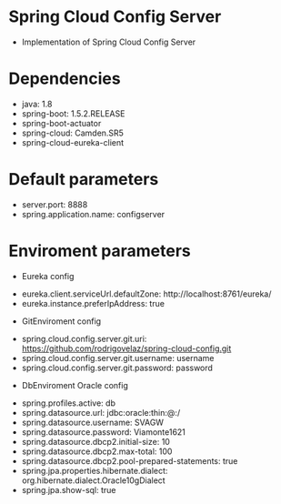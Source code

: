 # Spring Cloud Config Server

- Implementation of Spring Cloud Config Server

# Dependencies

- java: 1.8
- spring-boot: 1.5.2.RELEASE
- spring-boot-actuator
- spring-cloud: Camden.SR5
- spring-cloud-eureka-client

# Default parameters 

- server.port: 8888
- spring.application.name: configserver

# Enviroment parameters

* Eureka config
- eureka.client.serviceUrl.defaultZone: http://localhost:8761/eureka/
- eureka.instance.preferIpAddress: true

* GitEnviroment config
- spring.cloud.config.server.git.uri: https://github.com/rodrigovelaz/spring-cloud-config.git
- spring.cloud.config.server.git.username: username
- spring.cloud.config.server.git.password: password

* DbEnviroment Oracle config
- spring.profiles.active: db
- spring.datasource.url: jdbc:oracle:thin:@<IP>:<PORT>/<SERVICE>
- spring.datasource.username: SVAGW
- spring.datasource.password: Viamonte1621
- spring.datasource.dbcp2.initial-size: 10
- spring.datasource.dbcp2.max-total: 100
- spring.datasource.dbcp2.pool-prepared-statements: true
- spring.jpa.properties.hibernate.dialect: org.hibernate.dialect.Oracle10gDialect
- spring.jpa.show-sql: true